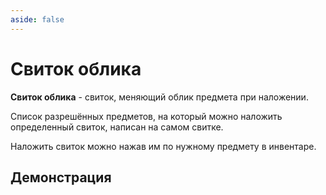 ```yaml
---
aside: false
---
```


# Свиток облика

<ItemCard>
<Card style="overflow: hidden;" class="m-0">
    <template #header>
        <Image alt="user header" src="/assets/bestiary/usable/scroll.png" width="40%"/>
    </template>
    <template #title>Свиток Облика</template>
    <template #content>
      <Divider />
      <h3>Получение:</h3>
      <ul>
      <li>Покупка у <a href="/gameplay/unique/wardrobe">Аркадия Гусева</a></li>
      <li>Донатик</li>
      </ul>
      <Divider />
      <p>Текстура: bykkake747</p>
    </template>
</Card>
</ItemCard>

**Свиток облика** - свиток, меняющий облик предмета при наложении.

Список разрешённых предметов, на который можно наложить определенный свиток, написан на самом свитке.

Наложить свиток можно нажав им по нужному предмету в инвентаре.

## Демонстрация

<Card style="overflow: hidden;" class="m-0">
    <template #header>
        <Image alt="user header" src="/assets/bestiary/usable/scroll_showcase.gif" width="75%"/>
    </template>
</Card>

<br><br><br>